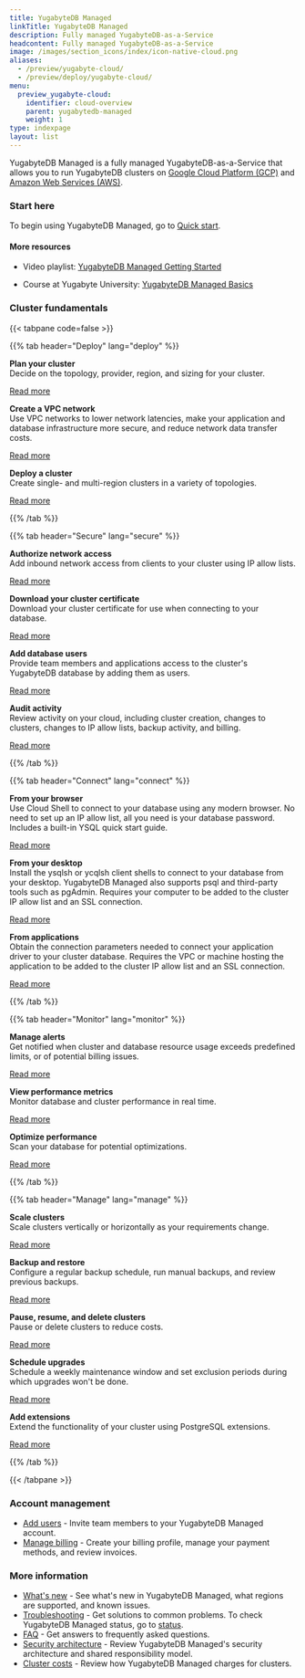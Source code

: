 ```yaml
---
title: YugabyteDB Managed
linkTitle: YugabyteDB Managed
description: Fully managed YugabyteDB-as-a-Service
headcontent: Fully managed YugabyteDB-as-a-Service
image: /images/section_icons/index/icon-native-cloud.png
aliases:
  - /preview/yugabyte-cloud/
  - /preview/deploy/yugabyte-cloud/
menu:
  preview_yugabyte-cloud:
    identifier: cloud-overview
    parent: yugabytedb-managed
    weight: 1
type: indexpage
layout: list
---
```


YugabyteDB Managed is a fully managed YugabyteDB-as-a-Service that allows you to run YugabyteDB clusters on [Google Cloud Platform (GCP)](https://cloud.google.com/) and [Amazon Web Services (AWS)](https://aws.amazon.com/).

### Start here

To begin using YugabyteDB Managed, go to [Quick start](../cloud-quickstart/).

#### More resources

- Video playlist: [YugabyteDB Managed Getting Started](https://www.youtube.com/playlist?list=PL8Z3vt4qJTkJqisBVRDi6GAy8rhVo1xjc)

- Course at Yugabyte University: [YugabyteDB Managed Basics](https://university.yugabyte.com/courses/yugabytedb-managed-basics)

### Cluster fundamentals

{{< tabpane code=false >}}

  {{% tab header="Deploy" lang="deploy" %}}

**Plan your cluster**\
Decide on the topology, provider, region, and sizing for your cluster.

[Read more](../cloud-basics/create-clusters-overview/)

**Create a VPC network**\
Use VPC networks to lower network latencies, make your application and database infrastructure more secure, and reduce network data transfer costs.

[Read more](../cloud-basics/cloud-vpcs/)

**Deploy a cluster**\
Create single- and multi-region clusters in a variety of topologies.

[Read more](../cloud-basics/create-clusters/)

  {{% /tab %}}

  {{% tab header="Secure" lang="secure" %}}

**Authorize network access**\
Add inbound network access from clients to your cluster using IP allow lists.

[Read more](../cloud-secure-clusters/add-connections/)

**Download your cluster certificate**\
Download your cluster certificate for use when connecting to your database.

[Read more](../cloud-secure-clusters/cloud-authentication/)

**Add database users**\
Provide team members and applications access to the cluster's YugabyteDB database by adding them as users.

[Read more](../cloud-secure-clusters/add-users/)

**Audit activity**\
Review activity on your cloud, including cluster creation, changes to clusters, changes to IP allow lists, backup activity, and billing.

[Read more](../cloud-secure-clusters/cloud-activity/)

  {{% /tab %}}

  {{% tab header="Connect" lang="connect" %}}

**From your browser**\
Use Cloud Shell to connect to your database using any modern browser. No need to set up an IP allow list, all you need is your database password. Includes a built-in YSQL quick start guide.

[Read more](../cloud-connect/connect-cloud-shell/)

**From your desktop**\
Install the ysqlsh or ycqlsh client shells to connect to your database from your desktop. YugabyteDB Managed also supports psql and third-party tools such as pgAdmin.
Requires your computer to be added to the cluster IP allow list and an SSL connection.

[Read more](../cloud-connect/connect-client-shell/)

**From applications**\
Obtain the connection parameters needed to connect your application driver to your cluster database.
Requires the VPC or machine hosting the application to be added to the cluster IP allow list and an SSL connection.

[Read more](../cloud-connect/connect-applications/)

  {{% /tab %}}

  {{% tab header="Monitor" lang="monitor" %}}

**Manage alerts**\
Get notified when cluster and database resource usage exceeds predefined limits, or of potential billing issues.

[Read more](../cloud-monitor/cloud-alerts/)

**View performance metrics**\
Monitor database and cluster performance in real time.

[Read more](../cloud-monitor/overview/)

**Optimize performance**\
Scan your database for potential optimizations.

[Read more](../cloud-monitor/cloud-advisor/)

  {{% /tab %}}

  {{% tab header="Manage" lang="manage" %}}

**Scale clusters**\
Scale clusters vertically or horizontally as your requirements change.

[Read more](../cloud-clusters/configure-clusters/)

**Backup and restore**\
Configure a regular backup schedule, run manual backups, and review previous backups.

[Read more](../cloud-clusters/backup-clusters/)

**Pause, resume, and delete clusters**\
Pause or delete clusters to reduce costs.

[Read more](../cloud-clusters/)

**Schedule upgrades**\
Schedule a weekly maintenance window and set exclusion periods during which upgrades won't be done.

[Read more](../cloud-clusters/cloud-maintenance)

**Add extensions**\
Extend the functionality of your cluster using PostgreSQL extensions.

[Read more](../cloud-clusters/add-extensions)

  {{% /tab %}}

{{< /tabpane >}}

### Account management

- [Add users](../cloud-admin/manage-access/) - Invite team members to your YugabyteDB Managed account.
- [Manage billing](../cloud-admin/cloud-billing-profile/) - Create your billing profile, manage your payment methods, and review invoices.

### More information

- [What's new](../release-notes/) - See what's new in YugabyteDB Managed, what regions are supported, and known issues.
- [Troubleshooting](../cloud-troubleshoot/) - Get solutions to common problems. To check YugabyteDB Managed status, go to [status](https://status.yugabyte.cloud/).
- [FAQ](../../faq/yugabytedb-managed-faq/) - Get answers to frequently asked questions.
- [Security architecture](../cloud-security/) - Review YugabyteDB Managed's security architecture and shared responsibility model.
- [Cluster costs](../cloud-admin/cloud-billing-costs/) - Review how YugabyteDB Managed charges for clusters.
